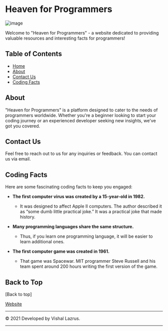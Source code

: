 # Heaven for Programmers
![image](https://github.com/vishal815/First-Bootstrap-web/assets/83393190/c2b9873b-904e-4036-84ae-87bc2fd90b84)

Welcome to "Heaven for Programmers" - a website dedicated to providing valuable resources and interesting facts for programmers!

## Table of Contents

- [Home](#home)
- [About](#about)
- [Contact Us](#contact-us)
- [Coding Facts](#coding-facts)

## About

"Heaven for Programmers" is a platform designed to cater to the needs of programmers worldwide. Whether you're a beginner looking to start your coding journey or an experienced developer seeking new insights, we've got you covered.

## Contact Us

Feel free to reach out to us for any inquiries or feedback. You can contact us via email.


## Coding Facts

Here are some fascinating coding facts to keep you engaged:

- **The first computer virus was created by a 15-year-old in 1982.**
  - It was designed to affect Apple II computers. The author described it as “some dumb little practical joke.” It was a practical joke that made history.

- **Many programming languages share the same structure.**
  - Thus, if you learn one programming language, it will be easier to learn additional ones.

- **The first computer game was created in 1961.**
  - That game was Spacewar. MIT programmer Steve Russell and his team spent around 200 hours writing the first version of the game.

## Back to Top

[Back to top]

[Website]([#heaven-for-programmers](https://vishal815.github.io/First-Bootstrap-web/)https://vishal815.github.io/First-Bootstrap-web/)

---

© 2021 Developed by Vishal Lazrus.

---
